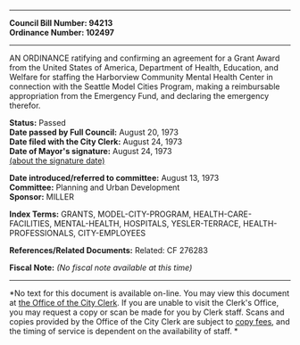* * * * *  
  
**Council Bill Number: [](#h0)[](#h2)94213**   
**Ordinance Number: 102497**  
  
* * * * *  
  
AN ORDINANCE ratifying and confirming an agreement for a Grant Award from the United States of America, Department of Health, Education, and Welfare for staffing the Harborview Community Mental Health Center in connection with the Seattle Model Cities Program, making a reimbursable appropriation from the Emergency Fund, and declaring the emergency therefor.  
  
**Status:** Passed   
**Date passed by Full Council:** August 20, 1973   
**Date filed with the City Clerk:** August 24, 1973   
**Date of Mayor's signature:** August 24, 1973   
[(about the signature date)](/~public/approvaldate.htm)   
  
  
**Date introduced/referred to committee:** August 13, 1973   
**Committee:** Planning and Urban Development   
**Sponsor:** MILLER   
  
**Index Terms:** GRANTS, MODEL-CITY-PROGRAM, HEALTH-CARE-FACILITIES, MENTAL-HEALTH, HOSPITALS, YESLER-TERRACE, HEALTH-PROFESSIONALS, CITY-EMPLOYEES  
  
**References/Related Documents:** Related: CF 276283  
  
**Fiscal Note:** *(No fiscal note available at this time)*  
  
* * * * *  
  
*No text for this document is available on-line. You may view this document at [the Office of the City Clerk](http://www.seattle.gov/leg/clerk/contactUs.htm). If you are unable to visit the Clerk's Office, you may request a copy or scan be made for you by Clerk staff. Scans and copies provided by the Office of the City Clerk are subject to [copy fees](http://clerk.seattle.gov/~public/clerkfees.htm), and the timing of service is dependent on the availability of staff. *  
  
  
